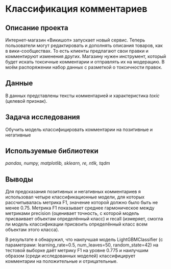 # Классификация комментариев

## Описание проекта

Интернет-магазин «Викишоп» запускает новый сервис. Теперь пользователи могут редактировать и дополнять описания товаров, как в вики-сообществах. То есть клиенты предлагают свои правки и комментируют изменения других. Магазину нужен инструмент, который будет искать токсичные комментарии и отправлять их на модерацию. В моём распоряжении набор данных с разметкой о токсичности правок.

## Данные

В данных представлены тексты комментарией и характеристика *toxic* (целевой признак).

## Задача исследования

Обучить модель классифицировать комментарии на позитивные и негативные

## Используемые библиотеки

*pandas, numpy, matplotlib, sklearn, re, ntlk, tqdm*

## Выводы

Для предсказания позитивных и негативных комментариев я использовал четыре классификационные модели, для которых рассчитывалась метрика F1, значение которой должно было быть не менее 0.75. Метрика F1 показывает среднее гармоническое между метриками precision (оценивает точность, с которой модель присваивает объектам определённый класс) и recall (измеряет, смогла ли модель классификации присвоить определённый класс всем объектам этого класса).

В результате я обнаружил, что наилучшая модель LightGBMClassifier (с параметрами: learning_rate=0.5, num_leaves=50, random_state=42) на тестовой выборке даёт метрику F1 на уровне 0.775 и наилучшим образом (среди исследованных моделей) классифицирует комментарии на положительные и отрицательные.
